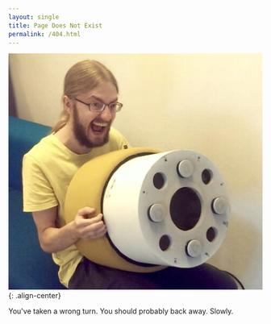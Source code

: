 ```yaml
---
layout: single
title: Page Does Not Exist
permalink: /404.html
---
```


![image-center](/assets/images/404.png){: .align-center}

You've taken a wrong turn.  You should probably back away.  Slowly.
